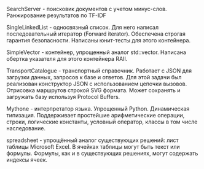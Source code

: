 SearchServer - поисковик документов с учетом минус-слов. Ранжирование результатов по TF-IDF

SingleLinkedList - односвязный список. Для него написал последовательный итератор (Forward iterator). Обеспечена строгая гарантия безопасности. Написаны юнит-тесты для этого контейнера.

SimpleVector - контейнер, упрощенный аналог std::vector. Написана обертка указателя для этого контейнера RAII.

TransportCatalogue - транспортный справочник. Работает с JSON для загрузки данных, запросов к базе и ответов. Для этой задачи был реализован конструктор JSON с использованием цепочки вызовов. Отрисовка маршрутов строкой SVG формата. Может сохранять и загружать базу используя Protocol Buffers.

Mythone - интерпретатор языка. Упрощенный Python. Динамическая типизация. Поддерживает простейшие арифметические операции, строки, логические константы, условный оператор, классы в том числе наследование.

spreadsheet - упрощённый аналог существующих решений: лист таблицы Microsoft Excel. В ячейках таблицы могут быть текст или формулы. Формулы, как и в существующих решениях, могут содержать индексы ячеек.